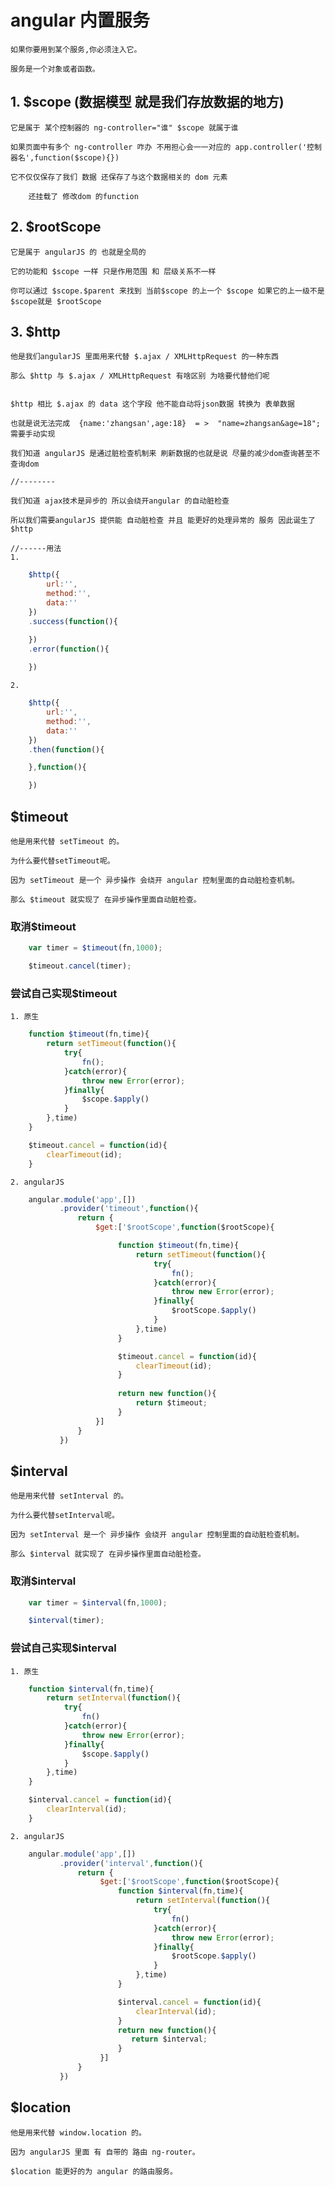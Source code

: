 # angular 内置服务 

    如果你要用到某个服务,你必须注入它。

    服务是一个对象或者函数。

## 1. $scope (数据模型 就是我们存放数据的地方)

    它是属于 某个控制器的 ng-controller="谁" $scope 就属于谁

    如果页面中有多个 ng-controller 咋办 不用担心会一一对应的 app.controller('控制器名',function($scope){})

    它不仅仅保存了我们 数据 还保存了与这个数据相关的 dom 元素

        还挂载了 修改dom 的function 

## 2. $rootScope

    它是属于 angularJS 的 也就是全局的

    它的功能和 $scope 一样 只是作用范围 和 层级关系不一样

    你可以通过 $scope.$parent 来找到 当前$scope 的上一个 $scope 如果它的上一级不是$scope就是 $rootScope

## 3. $http

    他是我们angularJS 里面用来代替 $.ajax / XMLHttpRequest 的一种东西

    那么 $http 与 $.ajax / XMLHttpRequest 有啥区别 为啥要代替他们呢


    $http 相比 $.ajax 的 data 这个字段 他不能自动将json数据 转换为 表单数据

    也就是说无法完成  {name:'zhangsan',age:18}  = >  "name=zhangsan&age=18"; 需要手动实现

    我们知道 angularJS 是通过脏检查机制来 刷新数据的也就是说 尽量的减少dom查询甚至不查询dom

    //--------

    我们知道 ajax技术是异步的 所以会绕开angular 的自动脏检查

    所以我们需要angularJS 提供能 自动脏检查 并且 能更好的处理异常的 服务 因此诞生了 $http

    //------用法
    1.
```javascript    
    $http({
        url:'',
        method:'',
        data:''
    })
    .success(function(){

    })
    .error(function(){
        
    })
```
    2.
```javascript    
    $http({
        url:'',
        method:'',
        data:''
    })
    .then(function(){

    },function(){

    })
```

## $timeout

    他是用来代替 setTimeout 的。

    为什么要代替setTimeout呢。

    因为 setTimeout 是一个 异步操作 会绕开 angular 控制里面的自动脏检查机制。

    那么 $timeout 就实现了 在异步操作里面自动脏检查。

### 取消$timeout
```javascript
    var timer = $timeout(fn,1000);

    $timeout.cancel(timer);
```
### 尝试自己实现$timeout

    1. 原生
```javascript    
    function $timeout(fn,time){
        return setTimeout(function(){
            try{
                fn();
            }catch(error){
                throw new Error(error);
            }finally{
                $scope.$apply()
            }
        },time)
    }

    $timeout.cancel = function(id){
        clearTimeout(id);
    }
```
    2. angularJS
```javascript
    angular.module('app',[])
           .provider('timeout',function(){              
               return {
                   $get:['$rootScope',function($rootScope){

                        function $timeout(fn,time){
                            return setTimeout(function(){
                                try{
                                    fn();
                                }catch(error){
                                    throw new Error(error);
                                }finally{
                                    $rootScope.$apply()
                                }
                            },time)
                        }

                        $timeout.cancel = function(id){
                            clearTimeout(id);
                        } 
                    
                        return new function(){
                            return $timeout;
                        }
                   }]
               }
           })
```
## $interval

    他是用来代替 setInterval 的。

    为什么要代替setInterval呢。

    因为 setInterval 是一个 异步操作 会绕开 angular 控制里面的自动脏检查机制。

    那么 $interval 就实现了 在异步操作里面自动脏检查。

### 取消$interval
```javascript
    var timer = $interval(fn,1000);

    $interval(timer);
```
### 尝试自己实现$interval

    1. 原生
```javascript    
    function $interval(fn,time){
        return setInterval(function(){
            try{
                fn()
            }catch(error){
                throw new Error(error);
            }finally{
                $scope.$apply()
            }
        },time)
    }

    $interval.cancel = function(id){
        clearInterval(id);
    }
```
    2. angularJS
```javascript
    angular.module('app',[])
           .provider('interval',function(){       
               return {
                    $get:['$rootScope',function($rootScope){
                        function $interval(fn,time){
                            return setInterval(function(){
                                try{
                                    fn()
                                }catch(error){
                                    throw new Error(error);
                                }finally{
                                    $rootScope.$apply()
                                }
                            },time)
                        }

                        $interval.cancel = function(id){
                            clearInterval(id);
                        } 
                        return new function(){
                           return $interval;
                        }     
                    }]
               }
           })
```
## $location

    他是用来代替 window.location 的。

    因为 angularJS 里面 有 自带的 路由 ng-router。

    $location 能更好的为 angular 的路由服务。